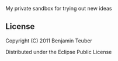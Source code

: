 My private sandbox for trying out new ideas

## License

Copyright (C) 2011 Benjamin Teuber

Distributed under the Eclipse Public License